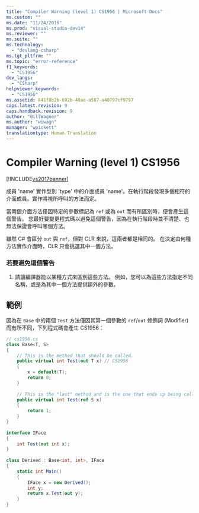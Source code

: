 ```yaml
---
title: "Compiler Warning (level 1) CS1956 | Microsoft Docs"
ms.custom: ""
ms.date: "11/24/2016"
ms.prod: "visual-studio-dev14"
ms.reviewer: ""
ms.suite: ""
ms.technology: 
  - "devlang-csharp"
ms.tgt_pltfrm: ""
ms.topic: "error-reference"
f1_keywords: 
  - "CS1956"
dev_langs: 
  - "CSharp"
helpviewer_keywords: 
  - "CS1956"
ms.assetid: 841f8b2b-692b-49ae-a587-a40797cf9797
caps.latest.revision: 9
caps.handback.revision: 9
author: "BillWagner"
ms.author: "wiwagn"
manager: "wpickett"
translationtype: Human Translation
---
```

# Compiler Warning (level 1) CS1956
[!INCLUDE[vs2017banner](../../../csharp/includes/vs2017banner.md)]

成員 'name' 實作型別 'type' 中的介面成員 'name'。在執行階段發現多個相符的介面成員。實作將視所呼叫的方法而定。  
  
 當兩個介面方法僅因特定的參數標記為 `ref` 或為 `out` 而有所區別時，便會產生這個警告。  您最好要變更程式碼以避免這個警告，因為在執行階段時並不清楚、也無法保證會呼叫哪個方法。  
  
 雖然 C\# 會區分 `out` 與 `ref`，但對 CLR 來說，這兩者都是相同的。  在決定由何種方法實作介面時，CLR 只會挑選其中一個方法。  
  
### 若要避免這個警告  
  
1.  請讓編譯器能以某種方式來區別這些方法。  例如，您可以為這些方法指定不同名稱，或是為其中一個方法提供額外的參數。  
  
## 範例  
 因為在 `Base` 中的兩個 `Test` 方法僅因其第一個參數的 `ref`\/`out` 修飾詞 \(Modifier\) 而有所不同，下列程式碼會產生 CS1956：  
  
```c#  
// cs1956.cs  
class Base<T, S>  
{  
    // This is the method that should be called.  
    public virtual int Test(out T x) // CS1956  
    {  
        x = default(T);  
        return 0;  
    }  
  
    // This is the "last" method and is the one that ends up being called  
    public virtual int Test(ref S x)  
    {  
        return 1;  
    }  
}  
  
interface IFace  
{  
    int Test(out int x);  
}  
  
class Derived : Base<int, int>, IFace  
{  
    static int Main()  
    {  
        IFace x = new Derived();  
        int y;  
        return x.Test(out y);  
    }  
}  
```